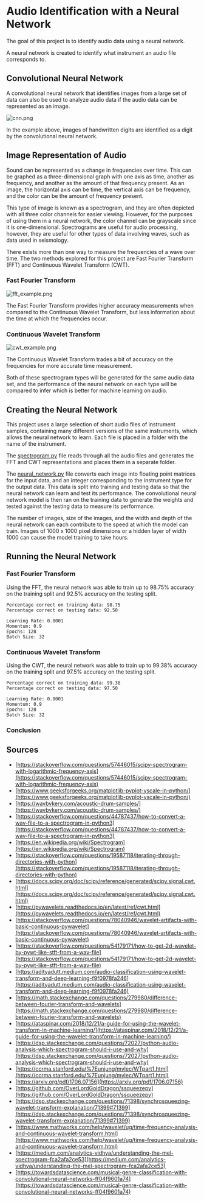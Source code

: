 # Audio Identification with a Neural Network

The goal of this project is to identify audio data using a neural network.

A neural network is created to identify what instrument an audio file corresponds to.

## Convolutional Neural Network

A convolutional neural network that identifies images from a large set of data can also be used to analyze audio data if
the audio data can be represented as an image.

![cnn.png](cnn.png)

In the example above, images of handwritten digits are identified as a digit by the convolutional neural network.

## Image Representation of Audio

Sound can be represented as a change in frequencies over time. This can be graphed as a three-dimensional graph with one
axis as time, another as frequency, and another as the amount of that frequency present. As an image, the horizontal
axis can be time, the vertical axis can be frequency, and the color can be the amount of frequency present. 

This type of image is known as a spectrogram, and they are often depicted with all three color channels for easier 
viewing. However, for the purposes of using them in a neural network, the color channel can be grayscale since it is 
one-dimensional. Spectrograms are useful for audio processing, however, they are useful for other types of data 
involving waves, such as data used in seismology.

There exists more than one way to measure the frequencies of a wave over time. The two methods explored for this project
are Fast Fourier Transform (FFT) and Continuous Wavelet Transform (CWT).

### Fast Fourier Transform

![fft_example.png](fft_example.png)

The Fast Fourier Transform provides higher accuracy measurements when compared to the Continuous Wavelet
Transform, but less information about the time at which the frequencies occur.

### Continuous Wavelet Transform

![cwt_example.png](cwt_example.png)

The Continuous Wavelet Transform trades a bit of accuracy on the frequencies for more accurate time measurement.

Both of these spectrogram types will be generated for the same audio data set, and the performance of the neural network
on each type will be compared to infer which is better for machine learning on audio.

## Creating the Neural Network

This project uses a large selection of short audio files of instrument samples, containing many different versions of
the same instruments, which allows the neural network to learn. Each file is placed in a folder with the name of the
instrument.

The [spectrogram.py](spectrogram.py) file reads through all the audio files and generates the FFT and CWT
representations and places them in a separate folder.

The [neural_network.py](neural_network.py) file converts each image into floating point matrices for the input data, and
an integer corresponding to the instrument type for the output data. This data is split into training and testing data
so that the neural network can learn and test its performance. The convolutional neural network model is then ran on the
training data to generate the weights and tested against the testing data to measure its performance.

The number of images, size of the images, and the width and depth of the neural network can each contribute to the speed
at which the model can train. Images of 1000 x 1000 pixel dimensions or a hidden layer of width 1000 can cause the
model training to take hours.

## Running the Neural Network

### Fast Fourier Transform

Using the FFT, the neural network was able to train up to 98.75% accuracy on the training split and 92.5% accuracy on
the testing split.

```text
Percentage correct on training data: 98.75
Percentage correct on testing data: 92.50

Learning Rate: 0.0001
Momentum: 0.9
Epochs: 128
Batch Size: 32
```

### Continuous Wavelet Transform

Using the CWT, the neural network was able to train up to 99.38% accuracy on the training split and 97.5% accuracy on
the testing split.

```text
Percentage correct on training data: 99.38
Percentage correct on testing data: 97.50

Learning Rate: 0.0001
Momentum: 0.9
Epochs: 128
Batch Size: 32
```

### Conclusion



## Sources

* [https://stackoverflow.com/questions/57446015/scipy-spectrogram-with-logarithmic-frequency-axis](https://stackoverflow.com/questions/57446015/scipy-spectrogram-with-logarithmic-frequency-axis)
* [https://www.geeksforgeeks.org/matplotlib-pyplot-yscale-in-python/](https://www.geeksforgeeks.org/matplotlib-pyplot-yscale-in-python/)
* [https://wavbvkery.com/acoustic-drum-samples/](https://wavbvkery.com/acoustic-drum-samples/)
* [https://stackoverflow.com/questions/44787437/how-to-convert-a-wav-file-to-a-spectrogram-in-python3](https://stackoverflow.com/questions/44787437/how-to-convert-a-wav-file-to-a-spectrogram-in-python3)
* [https://en.wikipedia.org/wiki/Spectrogram](https://en.wikipedia.org/wiki/Spectrogram)
* [https://stackoverflow.com/questions/19587118/iterating-through-directories-with-python](https://stackoverflow.com/questions/19587118/iterating-through-directories-with-python)
* [https://docs.scipy.org/doc/scipy/reference/generated/scipy.signal.cwt.html](https://docs.scipy.org/doc/scipy/reference/generated/scipy.signal.cwt.html)
* [https://pywavelets.readthedocs.io/en/latest/ref/cwt.html](https://pywavelets.readthedocs.io/en/latest/ref/cwt.html)
* [https://stackoverflow.com/questions/78040946/wavelet-artifacts-with-basic-continuous-pywavelet](https://stackoverflow.com/questions/78040946/wavelet-artifacts-with-basic-continuous-pywavelet)
* [https://stackoverflow.com/questions/54179171/how-to-get-2d-wavelet-by-pywt-like-stft-from-a-wav-file](https://stackoverflow.com/questions/54179171/how-to-get-2d-wavelet-by-pywt-like-stft-from-a-wav-file)
* [https://adityadutt.medium.com/audio-classification-using-wavelet-transform-and-deep-learning-f9f0978fa246](https://adityadutt.medium.com/audio-classification-using-wavelet-transform-and-deep-learning-f9f0978fa246)
* [https://math.stackexchange.com/questions/279980/difference-between-fourier-transform-and-wavelets](https://math.stackexchange.com/questions/279980/difference-between-fourier-transform-and-wavelets)
* [https://ataspinar.com/2018/12/21/a-guide-for-using-the-wavelet-transform-in-machine-learning/](https://ataspinar.com/2018/12/21/a-guide-for-using-the-wavelet-transform-in-machine-learning/)
* [https://dsp.stackexchange.com/questions/72027/python-audio-analysis-which-spectrogram-should-i-use-and-why](https://dsp.stackexchange.com/questions/72027/python-audio-analysis-which-spectrogram-should-i-use-and-why)
* [https://ccrma.stanford.edu/%7Eunjung/mylec/WTpart1.html](https://ccrma.stanford.edu/%7Eunjung/mylec/WTpart1.html)
* [https://arxiv.org/pdf/1706.07156](https://arxiv.org/pdf/1706.07156)
* [https://github.com/OverLordGoldDragon/ssqueezepy](https://github.com/OverLordGoldDragon/ssqueezepy)
* [https://dsp.stackexchange.com/questions/71398/synchrosqueezing-wavelet-transform-explanation/71399#71399](https://dsp.stackexchange.com/questions/71398/synchrosqueezing-wavelet-transform-explanation/71399#71399)
* [https://www.mathworks.com/help/wavelet/ug/time-frequency-analysis-and-continuous-wavelet-transform.html](https://www.mathworks.com/help/wavelet/ug/time-frequency-analysis-and-continuous-wavelet-transform.html)
* [https://medium.com/analytics-vidhya/understanding-the-mel-spectrogram-fca2afa2ce53](https://medium.com/analytics-vidhya/understanding-the-mel-spectrogram-fca2afa2ce53)
* [https://towardsdatascience.com/musical-genre-classification-with-convolutional-neural-networks-ff04f9601a74](https://towardsdatascience.com/musical-genre-classification-with-convolutional-neural-networks-ff04f9601a74)
